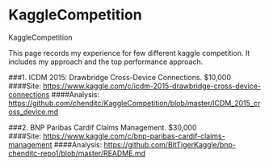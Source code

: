 # KaggleCompetition
KaggleCompetition

This page records my experience for few different kaggle competition. It includes my approach and the top performance approach.

###1. ICDM 2015: Drawbridge Cross-Device Connections. $10,000  
####Site: https://www.kaggle.com/c/icdm-2015-drawbridge-cross-device-connections
####Analysis: https://github.com/chenditc/KaggleCompetition/blob/master/ICDM_2015_cross_device.md

###2. BNP Paribas Cardif Claims Management. $30,000  
####Site: https://www.kaggle.com/c/bnp-paribas-cardif-claims-management
####Analysis: https://github.com/BitTigerKaggle/bnp-chenditc-repo1/blob/master/README.md
